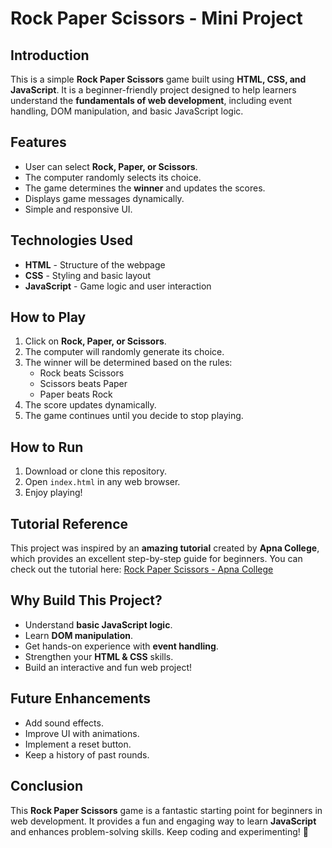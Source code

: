 # Rock Paper Scissors - Mini Project

## Introduction
This is a simple **Rock Paper Scissors** game built using **HTML, CSS, and JavaScript**. It is a beginner-friendly project designed to help learners understand the **fundamentals of web development**, including event handling, DOM manipulation, and basic JavaScript logic.

## Features
- User can select **Rock, Paper, or Scissors**.
- The computer randomly selects its choice.
- The game determines the **winner** and updates the scores.
- Displays game messages dynamically.
- Simple and responsive UI.

## Technologies Used
- **HTML** - Structure of the webpage
- **CSS** - Styling and basic layout
- **JavaScript** - Game logic and user interaction

## How to Play
1. Click on **Rock, Paper, or Scissors**.
2. The computer will randomly generate its choice.
3. The winner will be determined based on the rules:
   - Rock beats Scissors
   - Scissors beats Paper
   - Paper beats Rock
4. The score updates dynamically.
5. The game continues until you decide to stop playing.

## How to Run
1. Download or clone this repository.
2. Open `index.html` in any web browser.
3. Enjoy playing!

## Tutorial Reference
This project was inspired by an **amazing tutorial** created by **Apna College**, which provides an excellent step-by-step guide for beginners. You can check out the tutorial here:
[Rock Paper Scissors - Apna College](https://youtu.be/ksIqXu8xboU)

## Why Build This Project?
- Understand **basic JavaScript logic**.
- Learn **DOM manipulation**.
- Get hands-on experience with **event handling**.
- Strengthen your **HTML & CSS** skills.
- Build an interactive and fun web project!

## Future Enhancements
- Add sound effects.
- Improve UI with animations.
- Implement a reset button.
- Keep a history of past rounds.

## Conclusion
This **Rock Paper Scissors** game is a fantastic starting point for beginners in web development. It provides a fun and engaging way to learn **JavaScript** and enhances problem-solving skills. Keep coding and experimenting! 🚀


